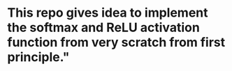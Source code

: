 # This repo gives idea to implement the softmax and ReLU activation function from very scratch from first principle."
